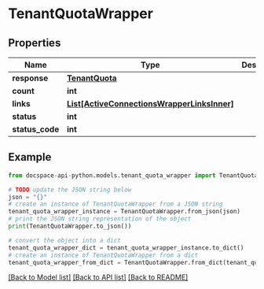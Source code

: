 # TenantQuotaWrapper

## Properties

Name | Type | Description | Notes
------------ | ------------- | ------------- | -------------
**response** | [**TenantQuota**](TenantQuota.md) |  | [optional] 
**count** | **int** |  | [optional] 
**links** | [**List[ActiveConnectionsWrapperLinksInner]**](ActiveConnectionsWrapperLinksInner.md) |  | [optional] 
**status** | **int** |  | [optional] 
**status_code** | **int** |  | [optional] 

## Example

```python
from docspace-api-python.models.tenant_quota_wrapper import TenantQuotaWrapper

# TODO update the JSON string below
json = "{}"
# create an instance of TenantQuotaWrapper from a JSON string
tenant_quota_wrapper_instance = TenantQuotaWrapper.from_json(json)
# print the JSON string representation of the object
print(TenantQuotaWrapper.to_json())

# convert the object into a dict
tenant_quota_wrapper_dict = tenant_quota_wrapper_instance.to_dict()
# create an instance of TenantQuotaWrapper from a dict
tenant_quota_wrapper_from_dict = TenantQuotaWrapper.from_dict(tenant_quota_wrapper_dict)
```
[[Back to Model list]](../README.md#documentation-for-models) [[Back to API list]](../README.md#documentation-for-api-endpoints) [[Back to README]](../README.md)


